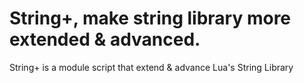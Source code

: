 # String+, make string library more extended & advanced.

String+ is a module script that extend & advance Lua's String Library